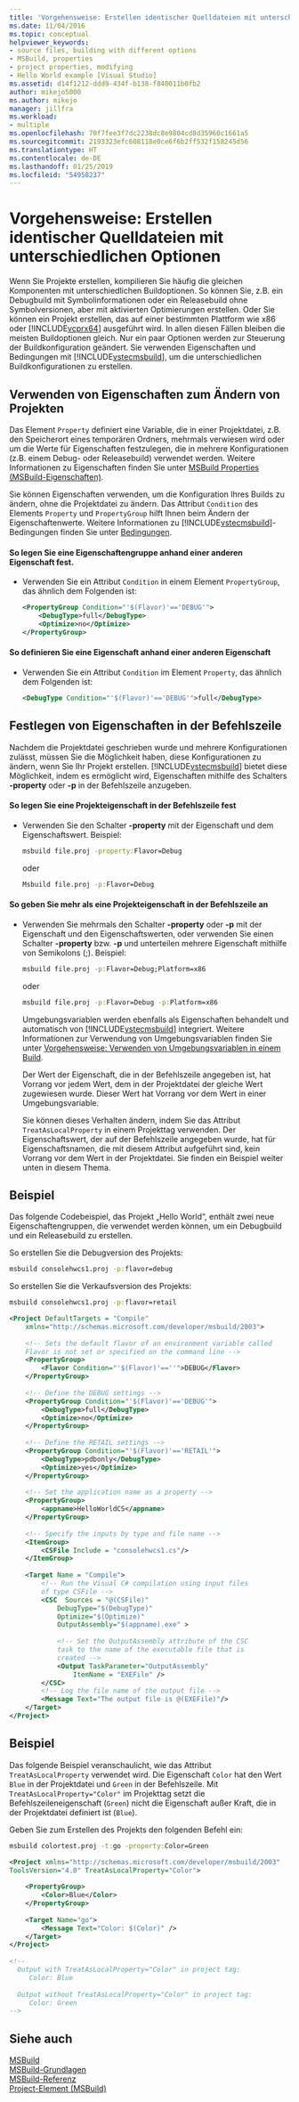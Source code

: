 ```yaml
---
title: 'Vorgehensweise: Erstellen identischer Quelldateien mit unterschiedlichen Optionen | Microsoft-Dokumentation'
ms.date: 11/04/2016
ms.topic: conceptual
helpviewer_keywords:
- source files, building with different options
- MSBuild, properties
- project properties, modifying
- Hello World example [Visual Studio]
ms.assetid: d14f1212-ddd9-434f-b138-f840011b0fb2
author: mikejo5000
ms.author: mikejo
manager: jillfra
ms.workload:
- multiple
ms.openlocfilehash: 70f7fee3f7dc2238dc8e9804cd8d35960c1661a5
ms.sourcegitcommit: 2193323efc608118e0ce6f6b2ff532f158245d56
ms.translationtype: HT
ms.contentlocale: de-DE
ms.lasthandoff: 01/25/2019
ms.locfileid: "54958237"
---
```

# <a name="how-to-build-the-same-source-files-with-different-options"></a>Vorgehensweise: Erstellen identischer Quelldateien mit unterschiedlichen Optionen
Wenn Sie Projekte erstellen, kompilieren Sie häufig die gleichen Komponenten mit unterschiedlichen Buildoptionen. So können Sie, z.B. ein Debugbuild mit Symbolinformationen oder ein Releasebuild ohne Symbolversionen, aber mit aktivierten Optimierungen erstellen. Oder Sie können ein Projekt erstellen, das auf einer bestimmten Plattform wie x86 oder [!INCLUDE[vcprx64](../extensibility/internals/includes/vcprx64_md.md)] ausgeführt wird. In allen diesen Fällen bleiben die meisten Buildoptionen gleich. Nur ein paar Optionen werden zur Steuerung der Buildkonfiguration geändert. Sie verwenden Eigenschaften und Bedingungen mit [!INCLUDE[vstecmsbuild](../extensibility/internals/includes/vstecmsbuild_md.md)], um die unterschiedlichen Buildkonfigurationen zu erstellen.  
  
## <a name="use-properties-to-modify-projects"></a>Verwenden von Eigenschaften zum Ändern von Projekten  
 Das Element `Property` definiert eine Variable, die in einer Projektdatei, z.B. den Speicherort eines temporären Ordners, mehrmals verwiesen wird oder um die Werte für Eigenschaften festzulegen, die in mehrere Konfigurationen (z.B. einem Debug- oder Releasebuild) verwendet werden. Weitere Informationen zu Eigenschaften finden Sie unter [MSBuild Properties (MSBuild-Eigenschaften)](../msbuild/msbuild-properties.md).  
  
 Sie können Eigenschaften verwenden, um die Konfiguration Ihres Builds zu ändern, ohne die Projektdatei zu ändern. Das Attribut `Condition` des Elements `Property` und `PropertyGroup` hilft Ihnen beim Ändern der Eigenschaftenwerte. Weitere Informationen zu [!INCLUDE[vstecmsbuild](../extensibility/internals/includes/vstecmsbuild_md.md)]-Bedingungen finden Sie unter [Bedingungen](../msbuild/msbuild-conditions.md).  
  
#### <a name="to-set-a-group-of-properties-based-on-another-property"></a>So legen Sie eine Eigenschaftengruppe anhand einer anderen Eigenschaft fest.  
  
-   Verwenden Sie ein Attribut `Condition` in einem Element `PropertyGroup`, das ähnlich dem Folgenden ist:  
  
    ```xml  
    <PropertyGroup Condition="'$(Flavor)'=='DEBUG'">  
        <DebugType>full</DebugType>  
        <Optimize>no</Optimize>  
    </PropertyGroup>  
    ```  
  
#### <a name="to-define-a-property-based-on-another-property"></a>So definieren Sie eine Eigenschaft anhand einer anderen Eigenschaft  
  
-   Verwenden Sie ein Attribut `Condition` im Element `Property`, das ähnlich dem Folgenden ist:  
  
    ```xml  
    <DebugType Condition="'$(Flavor)'=='DEBUG'">full</DebugType>  
    ```  
  
## <a name="specify-properties-on-the-command-line"></a>Festlegen von Eigenschaften in der Befehlszeile  
 Nachdem die Projektdatei geschrieben wurde und mehrere Konfigurationen zulässt, müssen Sie die Möglichkeit haben, diese Konfigurationen zu ändern, wenn Sie Ihr Projekt erstellen. [!INCLUDE[vstecmsbuild](../extensibility/internals/includes/vstecmsbuild_md.md)] bietet diese Möglichkeit, indem es ermöglicht wird, Eigenschaften mithilfe des Schalters **-property** oder **-p** in der Befehlszeile anzugeben.  
  
#### <a name="to-set-a-project-property-at-the-command-line"></a>So legen Sie eine Projekteigenschaft in der Befehlszeile fest  
  
-   Verwenden Sie den Schalter **-property** mit der Eigenschaft und dem Eigenschaftswert. Beispiel:  
  
    ```cmd  
    msbuild file.proj -property:Flavor=Debug  
    ```  
  
    oder  
  
    ```cmd  
    Msbuild file.proj -p:Flavor=Debug  
    ```  
  
#### <a name="to-specify-more-than-one-project-property-at-the-command-line"></a>So geben Sie mehr als eine Projekteigenschaft in der Befehlszeile an  
  
- Verwenden Sie mehrmals den Schalter **-property** oder **-p** mit der Eigenschaft und den Eigenschaftswerten, oder verwenden Sie einen Schalter **-property** bzw. **-p** und unterteilen mehrere Eigenschaft mithilfe von Semikolons (;). Beispiel:  
  
  ```cmd  
  msbuild file.proj -p:Flavor=Debug;Platform=x86  
  ```  
  
  oder
  
  ```cmd  
  msbuild file.proj -p:Flavor=Debug -p:Platform=x86  
  ```  
  
  Umgebungsvariablen werden ebenfalls als Eigenschaften behandelt und automatisch von [!INCLUDE[vstecmsbuild](../extensibility/internals/includes/vstecmsbuild_md.md)] integriert. Weitere Informationen zur Verwendung von Umgebungsvariablen finden Sie unter [Vorgehensweise: Verwenden von Umgebungsvariablen in einem Build](../msbuild/how-to-use-environment-variables-in-a-build.md).  
  
  Der Wert der Eigenschaft, die in der Befehlszeile angegeben ist, hat Vorrang vor jedem Wert, dem in der Projektdatei der gleiche Wert zugewiesen wurde. Dieser Wert hat Vorrang vor dem Wert in einer Umgebungsvariable.  
  
  Sie können dieses Verhalten ändern, indem Sie das Attribut `TreatAsLocalProperty` in einem Projekttag verwenden. Der Eigenschaftswert, der auf der Befehlszeile angegeben wurde, hat für Eigenschaftsnamen, die mit diesem Attribut aufgeführt sind, kein Vorrang vor dem Wert in der Projektdatei. Sie finden ein Beispiel weiter unten in diesem Thema.  
  
## <a name="example"></a>Beispiel  
 Das folgende Codebeispiel, das Projekt „Hello World“, enthält zwei neue Eigenschaftengruppen, die verwendet werden können, um ein Debugbuild und ein Releasebuild zu erstellen.  
  
 So erstellen Sie die Debugversion des Projekts:  
  
```cmd  
msbuild consolehwcs1.proj -p:flavor=debug  
```  
  
 So erstellen Sie die Verkaufsversion des Projekts:  
  
```cmd  
msbuild consolehwcs1.proj -p:flavor=retail  
```  
  
```xml  
<Project DefaultTargets = "Compile"  
    xmlns="http://schemas.microsoft.com/developer/msbuild/2003">  
  
    <!-- Sets the default flavor of an environment variable called   
    Flavor is not set or specified on the command line -->  
    <PropertyGroup>  
        <Flavor Condition="'$(Flavor)'==''">DEBUG</Flavor>  
    </PropertyGroup>  
  
    <!-- Define the DEBUG settings -->  
    <PropertyGroup Condition="'$(Flavor)'=='DEBUG'">  
        <DebugType>full</DebugType>  
        <Optimize>no</Optimize>  
    </PropertyGroup>  
  
    <!-- Define the RETAIL settings -->  
    <PropertyGroup Condition="'$(Flavor)'=='RETAIL'">  
        <DebugType>pdbonly</DebugType>  
        <Optimize>yes</Optimize>  
    </PropertyGroup>  
  
    <!-- Set the application name as a property -->  
    <PropertyGroup>  
        <appname>HelloWorldCS</appname>  
    </PropertyGroup>  
  
    <!-- Specify the inputs by type and file name -->  
    <ItemGroup>  
        <CSFile Include = "consolehwcs1.cs"/>  
    </ItemGroup>  
  
    <Target Name = "Compile">  
        <!-- Run the Visual C# compilation using input files  
        of type CSFile -->  
        <CSC  Sources = "@(CSFile)"  
            DebugType="$(DebugType)"  
            Optimize="$(Optimize)"  
            OutputAssembly="$(appname).exe" >  
  
            <!-- Set the OutputAssembly attribute of the CSC  
            task to the name of the executable file that is   
            created -->  
            <Output TaskParameter="OutputAssembly"  
                ItemName = "EXEFile" />  
        </CSC>  
        <!-- Log the file name of the output file -->  
        <Message Text="The output file is @(EXEFile)"/>  
    </Target>  
</Project>  
```  
  
## <a name="example"></a>Beispiel  
 Das folgende Beispiel veranschaulicht, wie das Attribut `TreatAsLocalProperty` verwendet wird. Die Eigenschaft `Color` hat den Wert `Blue` in der Projektdatei und `Green` in der Befehlszeile. Mit `TreatAsLocalProperty="Color"` im Projekttag setzt die Befehlszeileneigenschaft (`Green`) nicht die Eigenschaft außer Kraft, die in der Projektdatei definiert ist (`Blue`).  
  
 Geben Sie zum Erstellen des Projekts den folgenden Befehl ein:  
  
```cmd  
msbuild colortest.proj -t:go -property:Color=Green  
```  
  
```xml  
<Project xmlns="http://schemas.microsoft.com/developer/msbuild/2003"  
ToolsVersion="4.0" TreatAsLocalProperty="Color">  
  
    <PropertyGroup>  
        <Color>Blue</Color>  
    </PropertyGroup>  
  
    <Target Name="go">  
        <Message Text="Color: $(Color)" />  
    </Target>  
</Project>  
  
<!--  
  Output with TreatAsLocalProperty="Color" in project tag:  
     Color: Blue  
  
  Output without TreatAsLocalProperty="Color" in project tag:  
     Color: Green  
-->  
```  
  
## <a name="see-also"></a>Siehe auch  
[MSBuild](../msbuild/msbuild.md)  
 [MSBuild-Grundlagen](../msbuild/msbuild-concepts.md)   
 [MSBuild-Referenz](../msbuild/msbuild-reference.md)   
 [Project-Element (MSBuild)](../msbuild/project-element-msbuild.md)